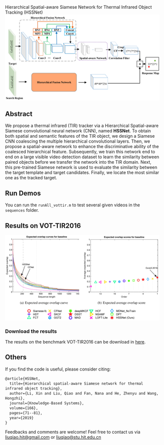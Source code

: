 Hierarchical Spatial-aware Siamese Network for Thermal Infrared Object Tracking (HSSNet)
![Alt text](./images/HSSNetwork-framework.jpg)
## Abstract
We propose a thermal infrared (TIR) tracker via a Hierarchical Spatial-aware Siamese convolutional neural network (CNN), named **HSSNet**. To obtain both spatial and semantic features of the TIR object, we design a Siamese CNN coalescing the multiple hierarchical convolutional layers. Then, we propose a spatial-aware network to enhance the discriminative ability of the coalesced hierarchical feature. Subsequently, we train this network end to end on a large visible video detection dataset to learn the similarity between paired objects before we transfer the network into the TIR domain. Next, this pre-trained Siamese network is used to evaluate the similarity between the target template and target candidates. Finally, we locate the most similar one as the tracked target.
## Run Demos 
You can run the `runAll_vottir.m` to test several given videos in the `sequences` folder.
## Results on VOT-TIR2016
![Alt text](./images/VOT-TIR2016Results1.jpg)
### Download the results
The results on the benchmark VOT-TIR2016 can be download in [here](https://drive.google.com/open?id=1G6zlFq2aGsnOazIluZjaB61eu8G5Q03N).
## Others
If you find the code is useful, please consider citing:
```
@article{HSSNet,
  title={Hierarchical spatial-aware Siamese network for thermal infrared object tracking},
  author={Li, Xin and Liu, Qiao and Fan, Nana and He, Zhenyu and Wang, Hongzhi},
  journal={Knowledge-Based Systems},
  volume={166},
  pages={71--81},
  year={2019}
}
```
Feedbacks and comments are welcome! Feel free to contact us via liuqiao.hit@gmail.com or liuqiao@stu.hit.edu.cn


